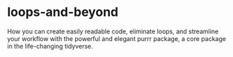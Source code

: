 # loops-and-beyond
How you can create easily readable code, eliminate loops, and streamline your workflow with the powerful and elegant purrr package, a core package in the life-changing tidyverse. 
